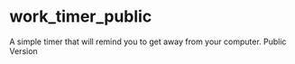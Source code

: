 # work_timer_public
A simple timer that will remind you to get away from your computer. Public Version
